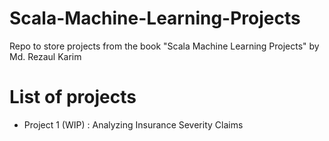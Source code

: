 # Scala-Machine-Learning-Projects

Repo to store projects from the book "Scala Machine Learning Projects" by Md. Rezaul Karim

# List of projects

* Project 1 (WIP) : Analyzing Insurance Severity Claims